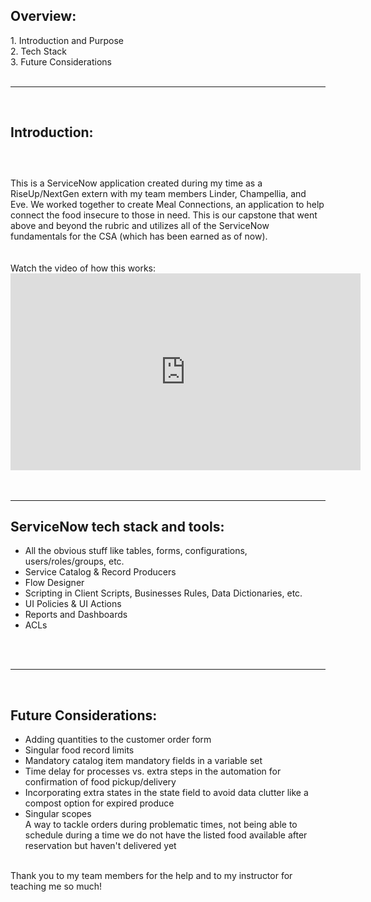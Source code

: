<h2><strong>Overview:</strong></h2>
1. Introduction and Purpose<br>
2. Tech Stack<br>
3. Future Considerations<br>
<br><hr><br>
<h2><strong>Introduction:</strong></h2>
<h3><br></h3>
This is a ServiceNow application created during my time as a RiseUp/NextGen extern with my team members Linder, Champellia, and Eve. We worked together to create Meal Connections, an application to help connect the food insecure to those in need. This is our capstone that went above and beyond the rubric and utilizes all of the ServiceNow fundamentals for the CSA (which has been earned as of now).
<br><br><br>
Watch the video of how this works:<br>
<iframe width="560" height="315" src="https://www.youtube.com/embed/Zu1wVZ6OX3Y?si=i0qjtG6QWQZPlo_h" title="YouTube video player" frameborder="0" allow="accelerometer; autoplay; clipboard-write; encrypted-media; gyroscope; picture-in-picture; web-share" referrerpolicy="strict-origin-when-cross-origin" allowfullscreen></iframe><br>
<br><br><hr>
<h2><strong>ServiceNow tech stack and tools:</strong></h2>
<ul>
<li>All the obvious stuff like tables, forms, configurations, users/roles/groups, etc.</li>
<li>Service Catalog & Record Producers</li>
<li>Flow Designer</li>
<li>Scripting in Client Scripts, Businesses Rules, Data Dictionaries, etc.</li>
<li>UI Policies & UI Actions</li>
<li>Reports and Dashboards</li>
<li>ACLs</li>
</ul>
<br><br><hr><br>

<h2><strong>Future Considerations:</strong></h2>
<ul>
<li>Adding quantities to the customer order form</li>
<li>Singular food record limits</li>
<li>Mandatory catalog item mandatory fields in a variable set</li>
<li>Time delay for processes vs. extra steps in the automation for confirmation of food pickup/delivery</li>
<li>Incorporating extra states in the state field to avoid data clutter like a compost option for expired produce</li>
<li>Singular scopes</li>
</li>A way to tackle orders during problematic times, not being able to schedule during a time we do not have the listed food available after reservation but haven't delivered yet</li>
</ul>
<br>
Thank you to my team members for the help and to my instructor for teaching me so much!